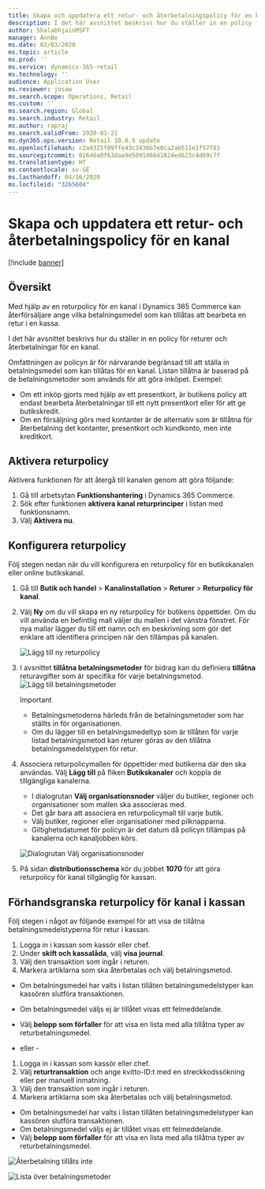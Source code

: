 ```yaml
---
title: Skapa och uppdatera ett retur- och återbetalningspolicy för en kanal
description: I det här avsnittet beskrivs hur du ställer in en policy för returer och återbetalningar för en kanal.
author: ShalabhjainMSFT
manager: AnnBe
ms.date: 02/03/2020
ms.topic: article
ms.prod: ''
ms.service: dynamics-365-retail
ms.technology: ''
audience: Application User
ms.reviewer: josaw
ms.search.scope: Operations, Retail
ms.custom: ''
ms.search.region: Global
ms.search.industry: Retail
ms.author: rapraj
ms.search.validFrom: 2020-01-21
ms.dyn365.ops.version: Retail 10.0.9 update
ms.openlocfilehash: c2a9325f09ffe43c3436b7e0ca2ab511e1f57f83
ms.sourcegitcommit: 02640a0f63daa9e509146641824ed623c4d69c7f
ms.translationtype: HT
ms.contentlocale: sv-SE
ms.lasthandoff: 04/16/2020
ms.locfileid: "3265604"
---
```

# <a name="create-and-update-a-returns-and-refunds-policy-for-a-channel"></a>Skapa och uppdatera ett retur- och återbetalningspolicy för en kanal

[!include [banner](includes/banner.md)]

## <a name="overview"></a>Översikt

Med hjälp av en returpolicy för en kanal i Dynamics 365 Commerce kan återförsäljare ange vilka betalningsmedel som kan tillåtas att bearbeta en retur i en kassa.  

I det här avsnittet beskrivs hur du ställer in en policy för returer och återbetalningar för en kanal.

Omfattningen av policyn är för närvarande begränsad till att ställa in betalningsmedel som kan tillåtas för en kanal. Listan tillåtna är baserad på de betalningsmetoder som används för att göra inköpet. Exempel:

- Om ett inköp gjorts med hjälp av ett presentkort, är butikens policy att endast bearbeta återbetalningar till ett nytt presentkort eller för att ge butikskredit. 
- Om en försäljning görs med kontanter är de alternativ som är tillåtna för återbetalning det kontanter, presentkort och kundkonto, men inte kreditkort. 


## <a name="enable-return-policy"></a>Aktivera returpolicy

Aktivera funktionen för att återgå till kanalen genom att göra följande:

1. Gå till arbetsytan **Funktionshantering** i Dynamics 365 Commerce.
2. Sök efter funktionen **aktivera kanal returprinciper** i listan med funktionsnamn.
3. Välj **Aktivera nu**. 

## <a name="configure-return-policy"></a>Konfigurera returpolicy

Följ stegen nedan när du vill konfigurera en returpolicy för en butikskanalen eller online butikskanal.

1. Gå till **Butik och handel** \> **Kanalinstallation** \> **Returer** \> **Returpolicy för kanal**.

2. Välj **Ny** om du vill skapa en ny returpolicy för butikens öppettider. Om du vill använda en befintlig mall väljer du mallen i det vänstra fönstret. För nya mallar lägger du till ett namn och en beskrivning som gör det enklare att identifiera principen när den tillämpas på kanalen.

   ![Lägg till ny returpolicy](media/Return-policy-page1.png "Lägg till ny returpolicy")
     
   
3. I avsnittet **tillåtna betalningsmetoder** för bidrag kan du definiera **tillåtna** returavgifter som är specifika för varje betalningsmetod.
   ![Lägg till betalningsmetoder](media/Return-policy-page2.PNG "Ange tillåtna betalningsmetoder per betalningstyp")
   
    > [!IMPORTANT]
    > - Betalningsmetoderna härleds från de betalningsmetoder som har ställts in för organisationen.
    > - Om du lägger till en betalningsmedeltyp som är tillåten för varje listad betalningsmetod kan returer göras av den tillåtna betalningsmedelstypen för retur.
    
4. Associera returpolicymallen för öppettider med butikerna där den ska användas. Välj **Lägg till** på fliken **Butikskanaler** och koppla de tillgängliga kanalerna. 

    - I dialogrutan **Välj organisationsnoder** väljer du butiker, regioner och organisationer som mallen ska associeras med.
    - Det går bara att associera en returpolicymall till varje butik.
    - Välj butiker, regioner eller organisationer med pilknapparna.
    - Giltighetsdatumet för policyn är det datum då policyn tillämpas på kanalerna och kanaljobben körs. 

    ![Dialogrutan Välj organisationsnoder](media/Return-policy-page3.PNG "Dialogrutan Välj organisationsnoder")

5. På sidan **distributionsschema** kör du jobbet **1070** för att göra returpolicy för kanal tillgänglig för kassan.

## <a name="preview-the-channel-return-policy-in-the-pos"></a>Förhandsgranska returpolicy för kanal i kassan

Följ stegen i något av följande exempel för att visa de tillåtna betalningsmedelstyperna för retur i kassan.

1. Logga in i kassan som kassör eller chef.
2. Under **skift och kassalåda**, välj **visa journal**.
3. Välj den transaktion som ingår i returen. 
4. Markera artiklarna som ska återbetalas och välj betalningsmetod.  
- Om betalningsmedel har valts i listan tillåten betalningsmedelstyper kan kassören slutföra transaktionen.
- Om betalningsmedel väljs ej är tillåtet visas ett felmeddelande.
- Välj **belopp som förfaller** för att visa en lista med alla tillåtna typer av returbetalningsmedel.

- eller -

1. Logga in i kassan som kassör eller chef.
2. Välj **returtransaktion** och ange kvitto-ID:t med en streckkodssökning eller per manuell inmatning. 
3. Välj den transaktion som ingår i returen. 
4. Markera artiklarna som ska återbetalas och välj betalningsmetod.  
- Om betalningsmedel har valts i listan tillåten betalningsmedelstyper kan kassören slutföra transaktionen.
- Om betalningsmedel väljs ej är tillåtet visas ett felmeddelande.
- Välj **belopp som förfaller** för att visa en lista med alla tillåtna typer av returbetalningsmedel.

![Återbetalning tillåts inte](media/Return-policy-page6.png "Återbetalningstyp tillåts inte")



![Lista över betalningsmetoder](media/Return-policy-page5.PNG "Återbetalningstyp tillåts")
